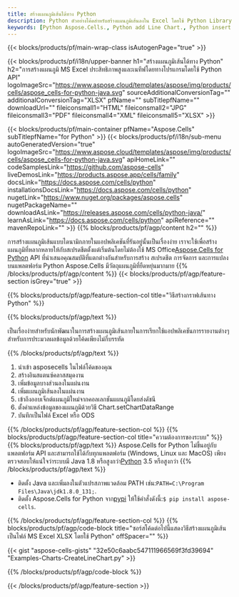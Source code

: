 ```yaml
---
title: สร้างแผนภูมิเส้นได้ทาง Python
description: Python ตัวอย่างโค้ดสำหรับสร้างแผนภูมิเส้นลงใน Excel โดยใช้ Python Library ใช้รหัสนี้เพื่อสร้างแผนภูมิเส้นไปยัง MS Excel ภายในแอปพลิเคชันที่ใช้ Python
keywords: [Python Aspose.Cells., Python add Line Chart., Python insert Line Chart., Python create Line Chart]
---
```

{{< blocks/products/pf/main-wrap-class isAutogenPage="true" >}}

{{< blocks/products/pf/i18n/upper-banner h1="สร้างแผนภูมิเส้นได้ทาง Python" h2="การสร้างแผนภูมิ MS Excel ประสิทธิภาพสูงและเนทีฟโดยทางโปรแกรมโดยใช้ Python API" logoImageSrc="https://www.aspose.cloud/templates/aspose/img/products/cells/aspose_cells-for-python-java.svg" sourceAdditionalConversionTag="" additionalConversionTag="XLSX" pfName="" subTitlepfName="" downloadUrl="" fileiconsmall1="HTML" fileiconsmall2="JPG" fileiconsmall3="PDF" fileiconsmall4="XML" fileiconsmall5="XLSX" >}}

{{< blocks/products/pf/main-container pfName="Aspose.Cells" subTitlepfName="for Python" >}}
{{< blocks/products/pf/i18n/sub-menu autoGeneratedVersion="true" logoImageSrc="https://www.aspose.cloud/templates/aspose/img/products/cells/aspose_cells-for-python-java.svg" apiHomeLink="" codeSamplesLink="https://github.com/aspose-cells" liveDemosLink="https://products.aspose.app/cells/family" docsLink="https://docs.aspose.com/cells/python" installationsDocsLink="https://docs.aspose.com/cells/python" nugetLink="https://www.nuget.org/packages/aspose.cells" nugetPackageName="" downloadAsLink="https://releases.aspose.com/cells/python-java/" learnAsLink="https://docs.aspose.com/cells/python" apiReference="" mavenRepoLink="" >}}
{{% blocks/products/pf/agp/content h2="" %}}

การสร้างแผนภูมิเส้นแบบไดนามิกภายในแอปพลิเคชันที่รันอยู่นั้นเป็นเรื่องง่าย เราจะใช้เพื่อสร้างแผนภูมิที่หลากหลายให้กับสเปรดชีตตั้งแต่เริ่มต้นโดยไม่ต้องใช้ MS Office[Aspose.Cells for Python](https://pypi.org/project/aspose.cells) API ที่นำเสนอคุณสมบัติที่แตกต่างกันสำหรับการสร้าง สเปรดชีต การจัดการ และการแปลงบนแพลตฟอร์ม Python Aspose.Cells มีวัตถุแผนภูมิที่ยืดหยุ่นมากมาย
{{% /blocks/products/pf/agp/content %}}
{{< blocks/products/pf/agp/feature-section isGrey="true" >}}

{{% blocks/products/pf/agp/feature-section-col title="วิธีสร้างกราฟเส้นทาง Python" %}}

{{% blocks/products/pf/agp/text %}}

เป็นเรื่องง่ายสำหรับนักพัฒนาในการสร้างแผนภูมิเส้นภายในการเรียกใช้แอปพลิเคชันการรายงานต่างๆ สำหรับการประมวลผลข้อมูลด้วยโค้ดเพียงไม่กี่บรรทัด

{{% /blocks/products/pf/agp/text %}}

1. นำเข้า asposecells ในไฟล์โค้ดของคุณ
1. สร้างอินสแตนซ์คลาสสมุดงาน
1. เพิ่มข้อมูลบางส่วนลงในแผ่นงาน
1. เพิ่มแผนภูมิเส้นลงในแผ่นงาน
1. เข้าถึงออบเจ็กต์แผนภูมิใหม่จากคอลเลกชันแผนภูมิโดยส่งดัชนี
1. ตั้งค่าแหล่งข้อมูลของแผนภูมิด้วยวิธี Chart.setChartDataRange
1. บันทึกเป็นไฟล์ Excel หรือ ODS

{{% /blocks/products/pf/agp/feature-section-col %}}
{{% blocks/products/pf/agp/feature-section-col title="ความต้องการของระบบ" %}}
{{% blocks/products/pf/agp/text %}}
 Aspose.Cells for Python ไม่ขึ้นอยู่กับแพลตฟอร์ม API และสามารถใช้ได้กับทุกแพลตฟอร์ม (Windows, Linux และ MacOS) เพียงตรวจสอบให้แน่ใจว่าระบบมี Java 1.8 หรือสูงกว่า[Python](https://www.python.org/downloads/) 3.5 หรือสูงกว่า
{{% /blocks/products/pf/agp/text %}}
-  ติดตั้ง Java และเพิ่มลงในตัวแปรสภาพแวดล้อม PATH เช่น:<code>PATH=C:\Program Files\Java\jdk1.8.0_131;</code>.
-  ติดตั้ง Aspose.Cells for Python จาก<a href="https://pypi.org/project/aspose-cells/">pypi</a> ให้ใช้คำสั่งดังนี้:<code>$ pip install aspose-cells</code>.

{{% /blocks/products/pf/agp/feature-section-col %}}
{{% blocks/products/pf/agp/code-block title="ซอร์สโค้ดต่อไปนี้แสดงวิธีสร้างแผนภูมิเส้นเป็นไฟล์ MS Excel XLSX โดยใช้ Python" offSpacer="" %}}

{{< gist "aspose-cells-gists" "32e50c6aabc547111966569f3fd39694" "Examples-Charts-CreateLineChart.py" >}}

{{% /blocks/products/pf/agp/code-block %}}

{{< /blocks/products/pf/agp/feature-section >}}

<!-- aboutfile Starts -->
